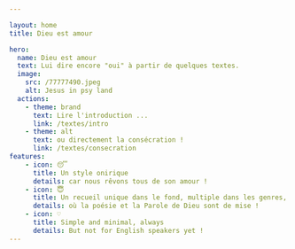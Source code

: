 ```yaml
---

layout: home
title: Dieu est amour

hero:
  name: Dieu est amour
  text: Lui dire encore "oui" à partir de quelques textes.
  image:
    src: /77777490.jpeg
    alt: Jesus in psy land
  actions:
    - theme: brand
      text: Lire l'introduction ...
      link: /textes/intro
    - theme: alt
      text: ou directement la consécration !
      link: /textes/consecration
features:
    - icon: 😴
      title: Un style onirique
      details: car nous rêvons tous de son amour !
    - icon: 😇
      title: Un recueil unique dans le fond, multiple dans les genres,
      details: où la poésie et la Parole de Dieu sont de mise !
    - icon: ♡
      title: Simple and minimal, always
      details: But not for English speakers yet !
---
```



<style>
img {
    border-radius: 50%;
}
:root {
  --vp-home-hero-name-color: transparent;
  --vp-home-hero-name-background: -webkit-linear-gradient(120deg, #bd34fe, #41d1ff);
}
</style>
